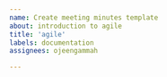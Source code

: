 ```yaml
---
name: Create meeting minutes template
about: introduction to agile 
title: 'agile'
labels: documentation
assignees: ojeengammah

---
```



